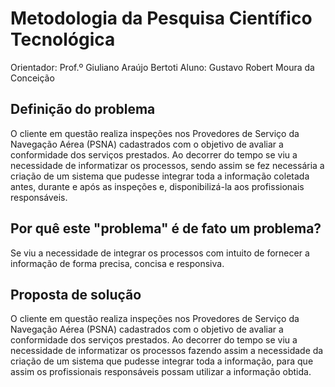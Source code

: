 # Metodologia da Pesquisa Científico Tecnológica

Orientador: Prof.º Giuliano Araújo Bertoti
Aluno: Gustavo Robert Moura da Conceição

## Definição do problema
  O cliente em questão realiza inspeções nos Provedores de Serviço da Navegação Aérea (PSNA) cadastrados com o objetivo de avaliar a conformidade dos serviços prestados. Ao decorrer do tempo se viu a necessidade de informatizar os processos, sendo assim se fez necessária a criação de um sistema que pudesse integrar toda a informação coletada antes, durante e após as inspeções e, disponibilizá-la aos profissionais responsáveis. 

## Por quê este "problema" é de fato um problema?
  Se viu a necessidade de integrar os processos com intuito de fornecer a informação de forma precisa, concisa e responsiva.

## Proposta de solução
  O cliente em questão realiza inspeções nos Provedores de Serviço da Navegação Aérea (PSNA) cadastrados com o objetivo de avaliar a conformidade dos serviços prestados. Ao decorrer do tempo se viu a necessidade de informatizar os processos fazendo assim a necessidade da criação de um sistema que pudesse integrar toda a informação, para que assim os profissionais responsáveis possam utilizar a informação obtida.
